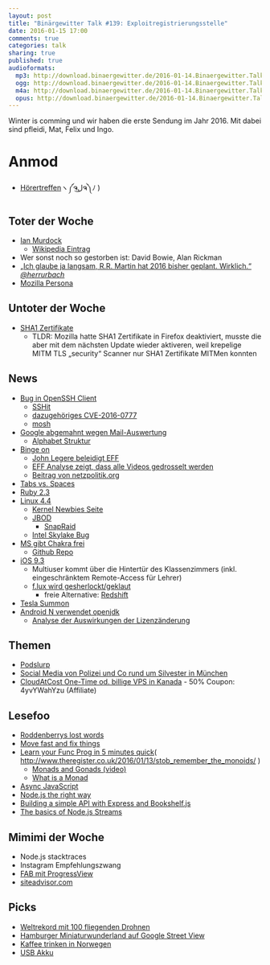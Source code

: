 ```yaml
---
layout: post
title: "Binärgewitter Talk #139: Exploitregistrierungsstelle"
date: 2016-01-15 17:00
comments: true
categories: talk
sharing: true
published: true
audioformats:
  mp3: http://download.binaergewitter.de/2016-01-14.Binaergewitter.Talk.139.mp3
  ogg: http://download.binaergewitter.de/2016-01-14.Binaergewitter.Talk.139.ogg
  m4a: http://download.binaergewitter.de/2016-01-14.Binaergewitter.Talk.139.m4a
  opus: http://download.binaergewitter.de/2016-01-14.Binaergewitter.Talk.139.opus
---
```

Winter is comming und wir haben die erste Sendung im Jahr 2016. Mit dabei sind pfleidi, Mat, Felix und Ingo. 

# Anmod

- [Hörertreffen](  https://twitter.com/binaergewitter/status/681859459342315520 )ヽ༼ຈل͜ຈ༽ﾉ )

## Toter der Woche

- [Ian Murdock]( http://www.theguardian.com/technology/2015/dec/31/ian-murdock-a-tribute-to-the-man-and-his-work-on-linux )
    * [Wikipedia Eintrag]( https://en.wikipedia.org/wiki/Ian_Murdock )
- Wer sonst noch so gestorben ist: David Bowie, Alan Rickman
- [„Ich glaube ja langsam, R.R. Martin hat 2016 bisher geplant. Wirklich.“ *@herrurbach*](https://twitter.com/herrurbach/status/687678928736120833 )
- [Mozilla Persona](http://www.pro-linux.de/news/1/23139/mozilla-beendet-den-persona-dienst.html )
 
## Untoter der Woche

- [SHA1 Zertifikate](https://blog.mozilla.org/security/2014/09/23/phasing-out-certificates-with-sha-1-based-signature-algorithms/ )
    * TLDR: Mozilla hatte SHA1 Zertifikate in Firefox deaktiviert, musste die aber mit dem nächsten Update wieder aktiveren, weil krepelige MITM TLS „security“ 
Scanner nur SHA1 Zertifikate MITMen konnten

## News

- [Bug in OpenSSH Client]( http://www.heise.de/newsticker/meldung/Triple-Seven-OpenSSH-Schwachstelle-leakt-geheime-Schluessel-3071372.html )
  * [SSHit]( https://twitter.com/thegrugq/status/687671459951452161 )
  * [dazugehöriges CVE-2016-0777](https://www.qualys.com/2016/01/14/cve-2016-0777-cve-2016-0778/openssh-cve-2016-0777-cve-2016-0778.txt )
  * [mosh](http://mosh.mit.edu )
- [Google abgemahnt wegen Mail-Auswertung]( http://www.computerbase.de/2016-01/verbraucherschutz-google-wegen-auswertung-von-e-mails-abgemahnt/ )
  - [Alphabet Struktur]( digitalcourage.de/sites/default/files/googlealphabetstruktur_0.jpg )
- [Binge on]( http://www.t-mobile.com/offer/binge-on-streaming-video.html )
    * [John Legere beleidigt EFF]( http://arstechnica.com/business/2016/01/john-legere-asks-eff-who-the-fk-are-you-and-who-pays-you/ )
    * [EFF Analyse zeigt, dass alle Videos gedrosselt 
werden](https://www.eff.org/deeplinks/2016/01/eff-confirms-t-mobiles-bingeon-optimization-just-throttling-applies )
    * [Beitrag von netzpolitik.org]( https://netzpolitik.org/2016/t-mobile-usa-gegen-netzneutralitaet-drosselung-ist-nicht-drosselung-und-die-erde-ist-eine-scheibe/ 
)
- [Tabs vs. Spaces]( https://ukupat.github.io/tabs-or-spaces/ ) 
- [Ruby 2.3]( https://www.ruby-lang.org/en/news/2015/12/25/ruby-2-3-0-released/ )
- [Linux 4.4]( http://lwn.net/Articles/671305/rss )
    * [Kernel Newbies Seite]( http://kernelnewbies.org/Linux_4.4 )
    * [JBOD]( https://de.wikipedia.org/wiki/RAID#JBOD )
        - [SnapRaid]( http://www.snapraid.it/ )
    * [Intel Skylake Bug]( http://arstechnica.com/gadgets/2016/01/intel-skylake-bug-causes-pcs-to-freeze-during-complex-workloads/ )
- [MS gibt Chakra frei]( https://blogs.windows.com/msedgedev/2016/01/13/chakracore-now-open/ )
    * [Github Repo]( https://github.com/Microsoft/ChakraCore )
- [iOS 9.3]( http://www.apple.com/ios/preview/ )
    * Multiuser kommt über die Hintertür des Klassenzimmers (inkl. eingeschränktem Remote-Access für Lehrer)
    * [f.lux wird gesherlockt/geklaut]( https://justgetflux.com/ )
        * freie Alternative: [Redshift](http://jonls.dk/redshift/ )
- [Tesla Summon]( https://www.teslamotors.com/blog/summon-your-tesla-your-phone )
- [Android N verwendet openjdk](http://www.pro-linux.de/news/1/23123/android-n-wird-openjdk-verwenden.html )
    - [Analyse der Auswirkungen der Lizenzänderung](http://www.ebb.org/bkuhn/blog/2016/01/05/jdk-in-android.html )

## Themen

- [Podslurp]( https://github.com/pfleidi/podslurp )
- [Social Media von Polizei und Co rund um Silvester in München]( https://twitter.com/PolizeiMuenchen/status/682813511383314434 )
- [CloudAtCost One-Time od. billige VPS in Kanada]( http://cloudatcost.com/ ) - 50% Coupon: 4yvYWahYzu (Affiliate)

## Lesefoo

- [Roddenberrys lost words](http://www.pcworld.com/article/3018315/storage/star-trek-creators-lost-words-recovered-from-old-floppies.html )
- [Move fast and fix things]( http://githubengineering.com/move-fast/ )
- [Learn your Func Prog in 5 minutes quick](satire)( http://www.theregister.co.uk/2016/01/13/stob_remember_the_monoids/ )
  * [Monads and Gonads (video)]( https://www.youtube.com/watch?v=b0EF0VTs9Dc )
  * [What is a Monad]( http://fuckingmonads.com/ )
- [Async JavaScript]( http://amzn.to/1mYtKg4 )
- [Node.js the right way]( http://amzn.to/1mYtPR0 )
- [Building a simple API with Express and Bookshelf.js]( http://blog.ragingflame.co.za/2014/12/16/building-a-simple-api-with-express-and-bookshelfjs )
- [The basics of Node.js Streams]( http://www.sitepoint.com/basics-node-js-streams/ )

## Mimimi der Woche

- Node.js stacktraces
- Instagram Empfehlungszwang
- [FAB mit ProgressView]( https://twitter.com/ranterle/status/686535659184623616 )
- [siteadvisor.com](https://www.siteadvisor.com/ )

## Picks

- [Weltrekord mit 100 fliegenden Drohnen](https://www.youtube.com/watch?v=mOBQXuu_5Zw )
- [Hamburger Miniaturwunderland auf Google Street View]( http://www.google.com/maps/about/behind-the-scenes/streetview/treks/miniatur-wunderland/ )
- [Kaffee trinken in Norwegen]( https://www.youtube.com/watch?v=SLs-egzZxS4 )
- [USB Akku]( http://amzn.to/202xImF )
